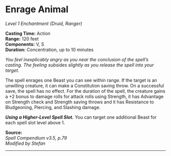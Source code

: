 # Enrage Animal
*Level 1 Enchantment (Druid, Ranger)*

**Casting Time:** Action  
**Range:** 120 feet  
**Components:** V, S  
**Duration:** Concentration, up to 10 minutes

*You feel inexplicably angry as you near the conclusion of the spell’s casting. The feeling subsides slightly as you release the spell into your target.*

The spell enrages one Beast you can see within range. If the target is an unwilling creature, it can make a Constitution saving throw. On a successful save, the spell has no effect.
For the duration of the spell, the creature gains a +2 bonus to damage rolls for attack rolls using Strength, it has Advantage on Strength check and Strength saving throws and it has Resistance to Bludgeoning, Piercing, and Slashing damage.

***Using a Higher-Level Spell Slot.*** You can target one additional Beast for each spell slot level above 1.

**Source:**  
*Spell Compendium v3.5, p.79*  
*Modified by Stefan*  


---